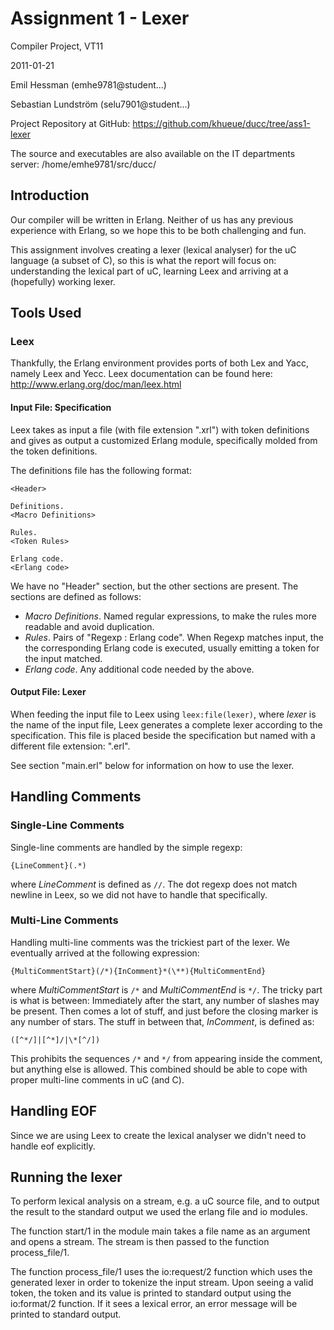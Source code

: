 # Assignment 1 - Lexer

Compiler Project, VT11

2011-01-21

Emil Hessman (emhe9781@student...)

Sebastian Lundström (selu7901@student...)

Project Repository at GitHub: <https://github.com/khueue/ducc/tree/ass1-lexer>

The source and executables are also available on the IT departments server:
/home/emhe9781/src/ducc/ 


## Introduction

Our compiler will be written in Erlang. Neither of us has any previous
experience with Erlang, so we hope this to be both challenging and fun.

This assignment involves creating a lexer (lexical analyser) for the uC
language (a subset of C), so this is what the report will focus on:
understanding the lexical part of uC, learning Leex and arriving at a
(hopefully) working lexer.


## Tools Used

### Leex

Thankfully, the Erlang environment provides ports of both Lex and Yacc, namely
Leex and Yecc. Leex documentation can be found here:
<http://www.erlang.org/doc/man/leex.html>

#### Input File: Specification

Leex takes as input a file (with file extension ".xrl") with token definitions
and gives as output a customized Erlang module, specifically molded from
the token definitions.

The definitions file has the following format:

    <Header>

    Definitions.
    <Macro Definitions>

    Rules.
    <Token Rules>

    Erlang code.
    <Erlang code>

We have no "Header" section, but the other sections are present. The sections
are defined as follows:

 * _Macro Definitions_. Named regular expressions, to make the rules more
     readable and avoid duplication.
 * _Rules_. Pairs of "Regexp : Erlang code". When Regexp matches input, the
     the corresponding Erlang code is executed, usually emitting a token for
     the input matched.
 * _Erlang code_. Any additional code needed by the above.

  

#### Output File: Lexer

When feeding the input file to Leex using `leex:file(lexer)`, where _lexer_
is the name of the input file, Leex generates a complete lexer according
to the specification. This file is placed beside the specification but named
with a different file extension: ".erl".

See section "main.erl" below for information on how to use the lexer.


## Handling Comments

### Single-Line Comments

Single-line comments are handled by the simple regexp:

    {LineComment}(.*)

where _LineComment_ is defined as `//`. The dot regexp does not match
newline in Leex, so we did not have to handle that specifically.

### Multi-Line Comments 

Handling multi-line comments was the trickiest part of the lexer.
We eventually arrived at the following expression:

    {MultiCommentStart}(/*){InComment}*(\**){MultiCommentEnd}

where _MultiCommentStart_ is `/*` and _MultiCommentEnd_ is `*/`. The tricky
part is what is between: Immediately after the start, any number of slashes
may be present. Then comes a lot of stuff, and just before the closing
marker is any number of stars. The stuff in between that, _InComment_, is
defined as:

    ([^*/]|[^*]/|\*[^/])

This prohibits the sequences `/*` and `*/` from appearing inside the comment,
but anything else is allowed. This combined should be able to cope with
proper multi-line comments in uC (and C).


## Handling EOF

Since we are using Leex to create the lexical analyser we didn't need to 
handle eof explicitly. 


## Running the lexer

To perform lexical analysis on a stream, e.g. a uC source file, and to
output the result to the standard output we used the erlang file and io
modules.

The function start/1 in the module main takes a file name as an argument and
opens a stream. The stream is then passed to the function process_file/1.

The function process_file/1 uses the io:request/2 function which uses the 
generated lexer in order to tokenize the input stream.
Upon seeing a valid token, the token and its value is printed to standard 
output using the io:format/2 function. If it sees a lexical error, an 
error message will be printed to standard output.
